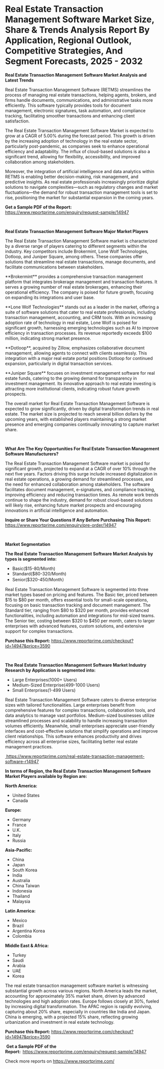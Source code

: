 <p><h1>Real Estate Transaction Management Software Market Size, Share & Trends Analysis Report By Application, Regional Outlook, Competitive Strategies, And Segment Forecasts, 2025 - 2032</h1></p><p><strong>Real Estate Transaction Management Software Market Analysis and Latest Trends</strong></p>
<p><p>Real Estate Transaction Management Software (RETMS) streamlines the process of managing real estate transactions, helping agents, brokers, and firms handle documents, communications, and administrative tasks more efficiently. This software typically provides tools for document management, electronic signatures, task automation, and compliance tracking, facilitating smoother transactions and enhancing client satisfaction.</p><p>The Real Estate Transaction Management Software Market is expected to grow at a CAGR of 5.00% during the forecast period. This growth is driven by the increasing adoption of technology in the real estate sector, particularly post-pandemic, as companies seek to enhance operational efficiency and adaptability. The influx of cloud-based solutions is also a significant trend, allowing for flexibility, accessibility, and improved collaboration among stakeholders.</p><p>Moreover, the integration of artificial intelligence and data analytics within RETMS is enabling better decision-making, risk management, and predictive insights. As real estate professionals increasingly prioritize digital solutions to navigate complexities—such as regulatory changes and market fluctuations—the demand for robust transaction management tools is set to rise, positioning the market for substantial expansion in the coming years.</p></p>
<p><strong>Get a Sample PDF of the Report:&nbsp;</strong> <a href="https://www.reportprime.com/enquiry/request-sample/14947?utm_campaign=2822&utm_medium=2&utm_source=Github&utm_content=ia&utm_term=20032025&utm_id=real-estate-transaction-management-software">https://www.reportprime.com/enquiry/request-sample/14947</a></p>
<p>&nbsp;</p>
<p><strong>Real Estate Transaction Management Software Major Market Players</strong></p>
<p><p>The Real Estate Transaction Management Software market is characterized by a diverse range of players catering to different segments within the industry. Key competitors include Brokermint, Lone Wolf Technologies, Dotloop, and Juniper Square, among others. These companies offer solutions that streamline real estate transactions, manage documents, and facilitate communications between stakeholders.</p><p>**Brokermint** provides a comprehensive transaction management platform that integrates brokerage management and transaction features. It serves a growing number of real estate brokerages, enhancing their operational efficiency. The company is poised for future growth, focusing on expanding its integrations and user base.</p><p>**Lone Wolf Technologies** stands out as a leader in the market, offering a suite of software solutions that cater to real estate professionals, including transaction management, accounting, and CRM tools. With an increasing adoption rate of technology in real estate, Lone Wolf is poised for significant growth, harnessing emerging technologies such as AI to improve efficiency in transaction processes. Its revenue reportedly exceeds $100 million, indicating strong market presence.</p><p>**Dotloop**, acquired by Zillow, emphasizes collaborative document management, allowing agents to connect with clients seamlessly. This integration with a major real estate portal positions Dotloop for continued expansion, particularly in digital transaction services.</p><p>**Juniper Square** focuses on investment management software for real estate funds, catering to the growing demand for transparency in investment management. Its innovative approach to real estate investing is attracting more institutional clients, indicating robust future growth prospects.</p><p>The overall market for Real Estate Transaction Management Software is expected to grow significantly, driven by digital transformation trends in real estate. The market size is projected to reach several billion dollars by the upcoming years, with established players maintaining a strong market presence and emerging companies continually innovating to capture market share.</p></p>
<p>&nbsp;</p>
<p><strong>What Are The Key Opportunities For Real Estate Transaction Management Software Manufacturers?</strong></p>
<p><p>The Real Estate Transaction Management Software market is poised for significant growth, projected to expand at a CAGR of over 10% through the next five years. Factors driving this surge include increased digitalization in real estate operations, a growing demand for streamlined processes, and the need for enhanced collaboration among stakeholders. The software facilitates document management, e-signatures, and compliance tracking, improving efficiency and reducing transaction times. As remote work trends continue to shape the industry, demand for robust cloud-based solutions will likely rise, enhancing future market prospects and encouraging innovations in artificial intelligence and automation.</p></p>
<p><strong>Inquire or Share Your Questions If Any Before Purchasing This Report:</strong> <a href="https://www.reportprime.com/enquiry/pre-order/14947?utm_campaign=2822&utm_medium=2&utm_source=Github&utm_content=ia&utm_term=20032025&utm_id=real-estate-transaction-management-software">https://www.reportprime.com/enquiry/pre-order/14947</a></p>
<p>&nbsp;</p>
<p><strong>Market Segmentation</strong></p>
<p><strong>The Real Estate Transaction Management Software Market Analysis by types is segmented into:</strong></p>
<p><ul><li>Basic($15-80/Month)</li><li>Standard($80-320/Month)</li><li>Senior($320-450/Month）</li></ul></p>
<p><p>Real Estate Transaction Management Software is segmented into three market types based on pricing and features. The Basic tier, priced between $15 to $80 per month, offers essential tools for small-scale operations, focusing on basic transaction tracking and document management. The Standard tier, ranging from $80 to $320 per month, provides enhanced functionalities, including automation and integrations for mid-sized teams. The Senior tier, costing between $320 to $450 per month, caters to larger enterprises with advanced features, custom solutions, and extensive support for complex transactions.</p></p>
<p><strong>Purchase this Report:&nbsp;</strong><a href="https://www.reportprime.com/checkout?id=14947&price=3590&utm_campaign=2822&utm_medium=2&utm_source=Github&utm_content=ia&utm_term=20032025&utm_id=real-estate-transaction-management-software">https://www.reportprime.com/checkout?id=14947&price=3590</a></p>
<p>&nbsp;</p>
<p><strong>The Real Estate Transaction Management Software Market Industry Research by Application is segmented into:</strong></p>
<p><ul><li>Large Enterprises(1000+ Users)</li><li>Medium-Sized Enterprise(499-1000 Users)</li><li>Small Enterprises(1-499 Users)</li></ul></p>
<p><p>Real Estate Transaction Management Software caters to diverse enterprise sizes with tailored functionalities. Large enterprises benefit from comprehensive features for complex transactions, collaboration tools, and data analytics to manage vast portfolios. Medium-sized businesses utilize streamlined processes and scalability to handle increasing transaction volumes efficiently. Meanwhile, small enterprises appreciate user-friendly interfaces and cost-effective solutions that simplify operations and improve client relationships. This software enhances productivity and drives efficiency across all enterprise sizes, facilitating better real estate management practices.</p></p>
<p><a href="https://www.reportprime.com/real-estate-transaction-management-software-r14947?utm_campaign=2822&utm_medium=2&utm_source=Github&utm_content=ia&utm_term=20032025&utm_id=real-estate-transaction-management-software">&nbsp;https://www.reportprime.com/real-estate-transaction-management-software-r14947</a></p>
<p><strong>In terms of Region, the Real Estate Transaction Management Software Market Players available by Region are:</strong></p>
<p>
    <p> <strong> North America: </strong>
        <ul>
            <li>United States</li>
            <li>Canada</li>
        </ul>
        </p> 
    <p> <strong> Europe: </strong>
        <ul>
            <li>Germany</li>
            <li>France</li>
            <li>U.K.</li>
            <li>Italy</li>
            <li>Russia</li>
        </ul>
        </p> 
    <p> <strong> Asia-Pacific: </strong>
        <ul>
            <li>China</li>
            <li>Japan</li>
            <li>South Korea</li>
            <li>India</li>
            <li>Australia</li>
            <li>China Taiwan</li>
            <li>Indonesia</li>
            <li>Thailand</li>
            <li>Malaysia</li>
        </ul>
        </p> 
    <p> <strong> Latin America: </strong>
        <ul>
            <li>Mexico</li>
            <li>Brazil</li>
            <li>Argentina Korea</li>
            <li>Colombia</li>
        </ul>
        </p> 
    <p> <strong> Middle East & Africa: </strong>
        <ul>
            <li>Turkey</li>
            <li>Saudi</li>
            <li>Arabia</li>
            <li>UAE</li>
            <li>Korea</li>
        </ul>
    </p>
    </p>
<p><p>The real estate transaction management software market is witnessing substantial growth across various regions. North America leads the market, accounting for approximately 35% market share, driven by advanced technologies and high adoption rates. Europe follows closely at 30%, fueled by increasing digital transformation. The APAC region is rapidly evolving, capturing about 20% share, especially in countries like India and Japan. China is emerging, with a projected 15% share, reflecting growing urbanization and investment in real estate technology.</p></p>
<p><strong>Purchase this Report: </strong><a href="https://www.reportprime.com/checkout?id=14947&price=3590&utm_campaign=2822&utm_medium=2&utm_source=Github&utm_content=ia&utm_term=20032025&utm_id=real-estate-transaction-management-software">https://www.reportprime.com/checkout?id=14947&price=3590</a></p>
<p>&nbsp;<strong>Get a Sample PDF of the Report:&nbsp;&nbsp;</strong><a href="https://www.reportprime.com/enquiry/request-sample/14947?utm_campaign=2822&utm_medium=2&utm_source=Github&utm_content=ia&utm_term=20032025&utm_id=real-estate-transaction-management-software">https://www.reportprime.com/enquiry/request-sample/14947</a></p>
<p><strong></strong></p>
<p>Check more reports on <a href="https://www.reportprime.com/?utm_campaign=2822&utm_medium=2&utm_source=Github&utm_content=ia&utm_term=20032025&utm_id=real-estate-transaction-management-software">https://www.reportprime.com/</a></p>